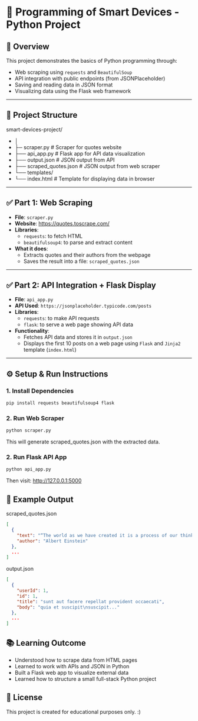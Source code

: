 # 🧠 Programming of Smart Devices - Python Project

## 📌 Overview

This project demonstrates the basics of Python programming through:

- Web scraping using `requests` and `BeautifulSoup`
- API integration with public endpoints (from JSONPlaceholder)
- Saving and reading data in JSON format
- Visualizing data using the Flask web framework

---

## 🧩 Project Structure
smart-devices-project/
- │
- ├─ scraper.py # Scraper for quotes website
- ├── api_app.py # Flask app for API data visualization
- ├── output.json # JSON output from API
- ├── scraped_quotes.json # JSON output from web scraper
- └── templates/
- └── index.html # Template for displaying data in browser

---

## ✅ Part 1: Web Scraping

- **File**: `scraper.py`
- **Website**: https://quotes.toscrape.com/
- **Libraries**:
  - `requests`: to fetch HTML
  - `beautifulsoup4`: to parse and extract content
- **What it does**:
  - Extracts quotes and their authors from the webpage
  - Saves the result into a file: `scraped_quotes.json`

---

## ✅ Part 2: API Integration + Flask Display

- **File**: `api_app.py`
- **API Used**: `https://jsonplaceholder.typicode.com/posts`
- **Libraries**:
  - `requests`: to make API requests
  - `flask`: to serve a web page showing API data
- **Functionality**:
  - Fetches API data and stores it in `output.json`
  - Displays the first 10 posts on a web page using `Flask` and `Jinja2` template (`index.html`)

---

## ⚙️ Setup & Run Instructions

### 1. Install Dependencies

```bash
pip install requests beautifulsoup4 flask
```
### 2. Run Web Scraper
```bash
python scraper.py
```
This will generate scraped_quotes.json with the extracted data.

### 2. Run Flask API App
```bash
python api_app.py
```
Then visit: http://127.0.0.1:5000

## 💾 Example Output
scraped_quotes.json
```json
[
  {
    "text": "“The world as we have created it is a process of our thinking...”",
    "author": "Albert Einstein"
  },
  ...
]
```
output.json
```json
[
  {
    "userId": 1,
    "id": 1,
    "title": "sunt aut facere repellat provident occaecati",
    "body": "quia et suscipit\nsuscipit..."
  },
  ...
]
```
## 📚 Learning Outcome
- Understood how to scrape data from HTML pages
- Learned to work with APIs and JSON in Python
- Built a Flask web app to visualize external data
- Learned how to structure a small full-stack Python project

## 📄 License
This project is created for educational purposes only. :)